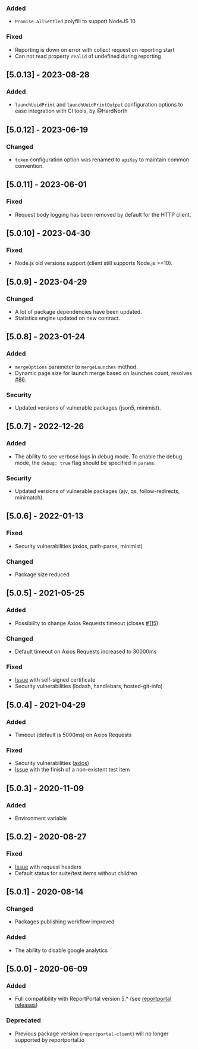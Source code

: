 ### Added
- `Promise.allSettled` polyfill to support NodeJS 10
### Fixed
-  Reporting is down on error with collect request on reporting start
-  Can not read property `realId` of undefined during reporting
## [5.0.13] - 2023-08-28
### Added
- `launchUuidPrint` and `launchUuidPrintOutput` configuration options to ease integration with CI tools, by @HardNorth

## [5.0.12] - 2023-06-19
### Changed
- `token` configuration option was renamed to `apiKey` to maintain common convention.

## [5.0.11] - 2023-06-01
### Fixed
- Request body logging has been removed by default for the HTTP client.

## [5.0.10] - 2023-04-30
### Fixed
- Node.js old versions support (client still supports Node.js >=10).

## [5.0.9] - 2023-04-29
### Changed
- A lot of package dependencies have been updated.
- Statistics engine updated on new contract.

## [5.0.8] - 2023-01-24
### Added
- `mergeOptions` parameter to `mergeLaunches` method.
- Dynamic page size for launch merge based on launches count, resolves [#86](https://github.com/reportportal/client-javascript/issues/86).
### Security
- Updated versions of vulnerable packages (json5, minimist).

## [5.0.7] - 2022-12-26
### Added
- The ability to see verbose logs in debug mode. To enable the debug mode, the `debug: true` flag should be specified in `params`.
### Security
- Updated versions of vulnerable packages (ajv, qs, follow-redirects, minimatch).

## [5.0.6] - 2022-01-13
### Fixed
- Security vulnerabilities (axios, path-parse, minimist)
### Changed
- Package size reduced

## [5.0.5] - 2021-05-25
### Added
- Possibility to change Axios Requests timeout (closes [#115](https://github.com/reportportal/client-javascript/issues/115))
### Changed
- Default timeout on Axios Requests increased to 30000ms
### Fixed
- [Issue](https://github.com/reportportal/client-javascript/issues/102) with self-signed certificate
- Security vulnerabilities (lodash, handlebars, hosted-git-info)

## [5.0.4] - 2021-04-29
### Added
- Timeout (default is 5000ms) on Axios Requests
### Fixed
- Security vulnerabilities ([axios](https://github.com/reportportal/client-javascript/issues/109))
- [Issue](https://github.com/reportportal/client-javascript/issues/94) with the finish of a non-existent test item

## [5.0.3] - 2020-11-09
### Added
- Environment variable

## [5.0.2] - 2020-08-27
### Fixed
- [Issue](https://github.com/reportportal/client-javascript/pull/91) with request headers
- Default status for suite/test items without children

## [5.0.1] - 2020-08-14
### Changed
- Packages publishing workflow improved
### Added
- The ability to disable google analytics

## [5.0.0] - 2020-06-09
### Added
- Full compatibility with ReportPortal version 5.* (see [reportportal releases](https://github.com/reportportal/reportportal/releases))
### Deprecated
- Previous package version (`reportportal-client`) will no longer supported by reportportal.io
